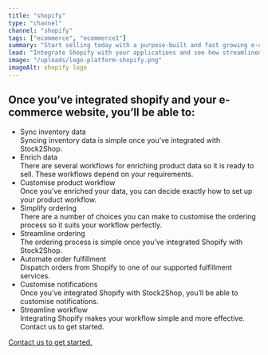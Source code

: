```yaml
---
title: "shopify"
type: "channel"
channel: "shopify"
tags: ["ecommerce", "ecommerce1"]
summary: "Start selling today with a purpose-built and fast growing e-commerce platform that’s quick to launch and easy to use."
lead: "Integrate Shopify with your applications and see how streamlined your workflow becomes."
image: "/uploads/logo-platform-shopify.png"
imageAlt: shopify logo
---
```


## Once you’ve integrated shopify and your e-commerce website, you’ll be able to:
- Sync inventory data  
Syncing inventory data is simple once you’ve integrated with Stock2Shop.
- Enrich data  
There are several workflows for enriching product data so it is ready to sell. These workflows depend on your requirements.
- Customise product workflow  
Once you’ve enriched your data, you can decide exactly how to set up your product workflow.
- Simplify ordering  
There are a number of choices you can make to customise the ordering process so it suits your workflow perfectly.
- Streamline ordering  
The ordering process is simple once you’ve integrated Shopify with Stock2Shop.
- Automate order fulfillment  
Dispatch orders from Shopify to one of our supported fulfillment services.
- Customise notifications  
Once you’ve integrated Shopify with Stock2Shop, you’ll be able to customise notifications.
- Streamline workflow  
Integrating Shopify makes your workflow simple and more effective.
Contact us to get started.  

[Contact us to get started.](/contact-us)